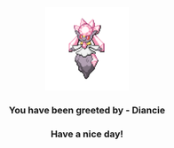<p align="center">
    <img src="https://raw.githubusercontent.com/PokeAPI/sprites/master/sprites/pokemon/719.png" width="150" height="150">
</p>
<h3 align="center">You have been greeted by - <b>Diancie</b></h3>
<h3 align="center">Have a nice day!</h3>
